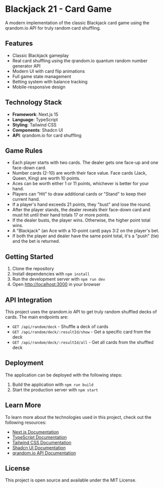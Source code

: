 # Blackjack 21 - Card Game

A modern implementation of the classic Blackjack card game using the qrandom.io API for truly random card shuffling.

## Features

- Classic Blackjack gameplay
- Real card shuffling using the qrandom.io quantum random number generator API
- Modern UI with card flip animations
- Full game state management
- Betting system with balance tracking
- Mobile-responsive design

## Technology Stack

- **Framework**: Next.js 15
- **Language**: TypeScript
- **Styling**: Tailwind CSS
- **Components**: Shadcn UI
- **API**: qrandom.io for card shuffling

## Game Rules

- Each player starts with two cards. The dealer gets one face-up and one face-down card.
- Number cards (2-10) are worth their face value. Face cards (Jack, Queen, King) are worth 10 points.
- Aces can be worth either 1 or 11 points, whichever is better for your hand.
- Players can "Hit" to draw additional cards or "Stand" to keep their current hand.
- If a player's hand exceeds 21 points, they "bust" and lose the round.
- After the player stands, the dealer reveals their face-down card and must hit until their hand totals 17 or more points.
- If the dealer busts, the player wins. Otherwise, the higher point total wins.
- A "Blackjack" (an Ace with a 10-point card) pays 3:2 on the player's bet.
- If both the player and dealer have the same point total, it's a "push" (tie) and the bet is returned.

## Getting Started

1. Clone the repository
2. Install dependencies with `npm install`
3. Run the development server with `npm run dev`
4. Open [http://localhost:3000](http://localhost:3000) in your browser

## API Integration

This project uses the qrandom.io API to get truly random shuffled decks of cards. The main endpoints are:

- `GET /api/random/deck` - Shuffle a deck of cards
- `GET /api/random/deck/:resultId/show` - Get a specific card from the deck
- `GET /api/random/deck/:resultId/all` - Get all cards from the shuffled deck

## Deployment

The application can be deployed with the following steps:

1. Build the application with `npm run build`
2. Start the production server with `npm start`

## Learn More

To learn more about the technologies used in this project, check out the following resources:

- [Next.js Documentation](https://nextjs.org/docs)
- [TypeScript Documentation](https://www.typescriptlang.org/docs/)
- [Tailwind CSS Documentation](https://tailwindcss.com/docs)
- [Shadcn UI Documentation](https://ui.shadcn.com)
- [qrandom.io API Documentation](https://qrandom.io/documentation)

## License

This project is open source and available under the MIT License.
